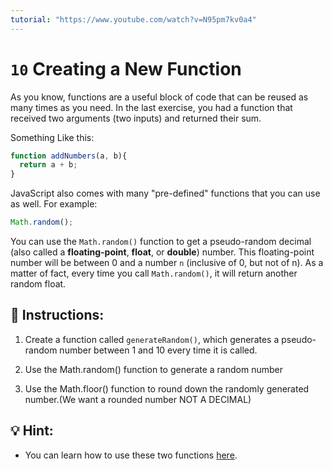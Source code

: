 ```yaml
---
tutorial: "https://www.youtube.com/watch?v=N95pm7kv0a4"
---
```


# `10` Creating a New Function

As you know, functions are a useful block of code that can be reused as many times as you need. In the last exercise, you had a function that received two arguments (two inputs) and returned their sum.

Something Like this:

```js
function addNumbers(a, b){
  return a + b;
}
```

JavaScript also comes with many "pre-defined" functions that you can use as well. For example:

```js
Math.random();
```

You can use the `Math.random()` function to get a pseudo-random decimal (also called a **floating-point**, **float**, or **double**) number. This floating-point number will be between 0 and a number `n` (inclusive of 0, but not of n). As a matter of fact, every time you call `Math.random()`, it will return another random float.

## 📝 Instructions:

1. Create a function called `generateRandom()`, which generates a pseudo-random number between 1 and 10 every time it is called.

2. Use the Math.random() function to generate a random number

3. Use the Math.floor() function to round down the randomly generated number.(We want a rounded number NOT A DECIMAL)

## 💡 Hint:

+ You can learn how to use these two functions [here](https://www.w3schools.com/jsref/jsref_random.asp).
